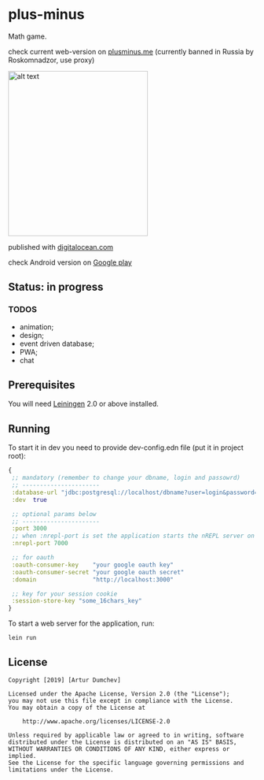 # plus-minus

Math game.

check current web-version on [plusminus.me][1]
(currently banned in Russia by Roskomnadzor, use proxy)

<img src="https://github.com/Liverm0r/Plus-Minus-Fullstack/blob/dev/resources/public/img/gif/demo.gif" alt="alt text" width="284" height="335">

published with [digitalocean.com][3]

check Android version on [Google play][2]

[1]: https://plusminus.me
[2]: https://play.google.com/store/apps/details?id=com.livermor.plusminus
[3]: https://m.do.co/c/edb551a6bfca

## Status: in progress 

### TODOS
- animation;
- design;
- event driven database;
- PWA;
- chat

## Prerequisites

You will need [Leiningen][3] 2.0 or above installed.

[3]: https://github.com/technomancy/leiningen

## Running

To start it in dev you need to provide dev-config.edn file (put it in project root): 
```clojure
{
 ;; mandatory (remember to change your dbname, login and passowrd)
 ;; ----------------------
 :database-url "jdbc:postgresql://localhost/dbname?user=login&password=password"
 :dev  true

 ;; optional params below
 ;; ----------------------
 :port 3000
 ;; when :nrepl-port is set the application starts the nREPL server on load
 :nrepl-port 7000

 ;; for oauth
 :oauth-consumer-key    "your google oauth key"
 :oauth-consumer-secret "your google oauth secret"
 :domain                "http://localhost:3000"

 ;; key for your session cookie
 :session-store-key "some_16chars_key"
}
```
To start a web server for the application, run:

    lein run 

## License
```
Copyright [2019] [Artur Dumchev]

Licensed under the Apache License, Version 2.0 (the "License");
you may not use this file except in compliance with the License.
You may obtain a copy of the License at

    http://www.apache.org/licenses/LICENSE-2.0

Unless required by applicable law or agreed to in writing, software
distributed under the License is distributed on an "AS IS" BASIS,
WITHOUT WARRANTIES OR CONDITIONS OF ANY KIND, either express or implied.
See the License for the specific language governing permissions and
limitations under the License.
```
